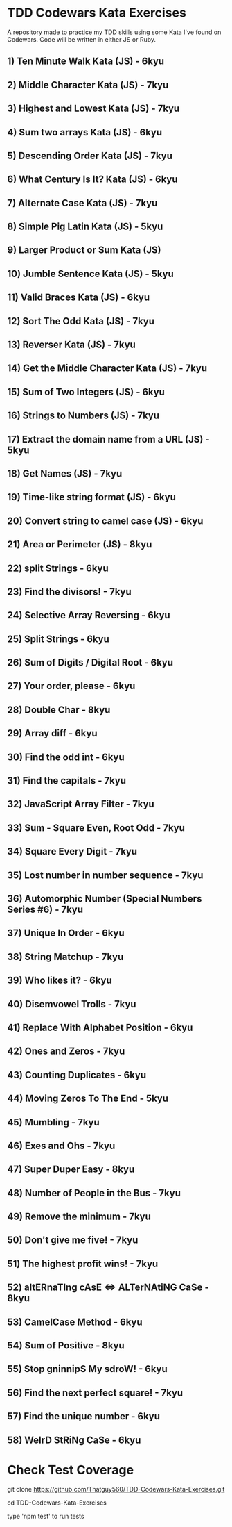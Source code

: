 # TDD Codewars Kata Exercises

A repository made to practice my TDD skills using some Kata I've found on Codewars. Code will be written in either JS or Ruby.

## 1) Ten Minute Walk Kata (JS) - 6kyu  

## 2) Middle Character Kata (JS) - 7kyu  

## 3) Highest and Lowest Kata (JS) - 7kyu  

## 4) Sum two arrays Kata (JS) - 6kyu  

## 5) Descending Order Kata (JS) - 7kyu  

## 6) What Century Is It? Kata (JS) - 6kyu  

## 7) Alternate Case Kata (JS) - 7kyu  

## 8) Simple Pig Latin Kata (JS) - 5kyu  

## 9) Larger Product or Sum Kata (JS)

## 10) Jumble Sentence Kata (JS) - 5kyu

## 11) Valid Braces Kata (JS) - 6kyu  

## 12) Sort The Odd Kata (JS) - 7kyu  

## 13) Reverser Kata (JS) - 7kyu  

## 14) Get the Middle Character Kata (JS) - 7kyu 

## 15) Sum of Two Integers (JS) - 6kyu 

## 16) Strings to Numbers (JS) - 7kyu 

## 17) Extract the domain name from a URL (JS) - 5kyu 

## 18) Get Names (JS) - 7kyu 

## 19) Time-like string format (JS) - 6kyu 

## 20) Convert string to camel case (JS) - 6kyu 

## 21) Area or Perimeter (JS) - 8kyu 

## 22) split Strings - 6kyu

## 23) Find the divisors! - 7kyu

## 24) Selective Array Reversing - 6kyu

## 25) Split Strings - 6kyu

## 26) Sum of Digits / Digital Root - 6kyu

## 27) Your order, please - 6kyu

## 28) Double Char - 8kyu

## 29) Array diff - 6kyu

## 30) Find the odd int - 6kyu

## 31) Find the capitals - 7kyu

## 32) JavaScript Array Filter - 7kyu

## 33) Sum - Square Even, Root Odd - 7kyu

## 34) Square Every Digit - 7kyu

## 35) Lost number in number sequence - 7kyu

## 36) Automorphic Number (Special Numbers Series #6) - 7kyu

## 37) Unique In Order - 6kyu

## 38) String Matchup - 7kyu

## 39) Who likes it? - 6kyu

## 40) Disemvowel Trolls - 7kyu

## 41) Replace With Alphabet Position - 6kyu

## 42) Ones and Zeros - 7kyu

## 43) Counting Duplicates - 6kyu

## 44) Moving Zeros To The End - 5kyu

## 45) Mumbling - 7kyu

## 46) Exes and Ohs - 7kyu

## 47) Super Duper Easy - 8kyu

## 48) Number of People in the Bus - 7kyu

## 49) Remove the minimum - 7kyu

## 50) Don't give me five! - 7kyu

## 51) The highest profit wins! - 7kyu

## 52) altERnaTIng cAsE <=> ALTerNAtiNG CaSe - 8kyu

## 53) CamelCase Method - 6kyu

## 54) Sum of Positive - 8kyu 

## 55) Stop gninnipS My sdroW! - 6kyu 

## 56) Find the next perfect square! - 7kyu 

## 57) Find the unique number - 6kyu

## 58) WeIrD StRiNg CaSe - 6kyu

# Check Test Coverage 

git clone https://github.com/Thatguy560/TDD-Codewars-Kata-Exercises.git

cd TDD-Codewars-Kata-Exercises

type 'npm test' to run tests